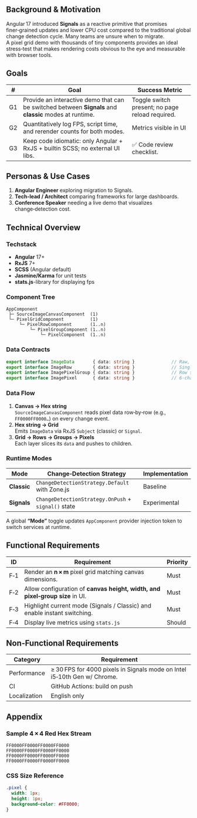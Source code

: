 ## Background & Motivation
Angular 17 introduced **Signals** as a reactive primitive that promises finer‑grained updates and lower CPU cost compared to the traditional global change detection cycle. Many teams are unsure when to migrate.  
A pixel grid demo with thousands of tiny components provides an ideal stress‑test that makes rendering costs obvious to the eye and measurable with browser tools.

## Goals
| # | Goal | Success Metric |
|---|------|----------------|
| G1 | Provide an interactive demo that can be switched between **Signals** and **classic** modes at runtime. | Toggle switch present; no page reload required. |
| G2 | Quantitatively log FPS, script time, and rerender counts for both modes. | Metrics visible in UI |
| G3 | Keep code idiomatic: only Angular + RxJS + builtin SCSS; no external UI libs. | ✅ Code review checklist. |

## Personas & Use Cases
1. **Angular Engineer** exploring migration to Signals.  
2. **Tech‑lead / Architect** comparing frameworks for large dashboards.  
3. **Conference Speaker** needing a live demo that visualizes change‑detection cost.

## Technical Overview

### Techstack
* **Angular** 17+
* **RxJS** 7+
* **SCSS** (Angular default)
* **Jasmine/Karma** for unit tests
* **stats.js**-library for displaying fps

### Component Tree
```
AppComponent
 ├─ SourceImageCanvasComponent  (1)
 └─ PixelGridComponent          (1)
     └─ PixelRowComponent       (1..n)
         └─ PixelGroupComponent (1..n)
             └─ PixelComponent  (1..n)
```

### Data Contracts
```ts
export interface ImageData       { data: string }              // Raw, line‑break separated
export interface ImageRow        { data: string }              // Single row of hex values
export interface ImagePixelGroup { data: string }              // Row segment for a group
export interface ImagePixel      { data: string }              // 6‑char hex per pixel
```

### Data Flow
1. **Canvas → Hex string**  
   `SourceImageCanvasComponent` reads pixel data row‑by‑row (e.g., `FF0000FF0000…`) on every change event.
2. **Hex string → Grid**  
   Emits `ImageData` via RxJS `Subject` (classic) or `Signal`.
3. **Grid → Rows → Groups → Pixels**  
   Each layer slices its `data` and pushes to children.

### Runtime Modes
| Mode | Change‑Detection Strategy | Implementation |
|------|---------------------------|----------------|
| **Classic** | `ChangeDetectionStrategy.Default` with Zone.js | Baseline |
| **Signals** | `ChangeDetectionStrategy.OnPush` + `signal()` state | Experimental |

A global **“Mode”** toggle updates `AppComponent` provider injection token to switch services at runtime.

## Functional Requirements

| ID | Requirement | Priority |
|----|-------------|----------|
| F‑1 | Render an **n × m** pixel grid matching canvas dimensions. | Must |
| F‑2 | Allow configuration of **canvas height, width, and pixel‑group size** in UI. | Must |
| F‑3 | Highlight current mode (Signals / Classic) and enable instant switching. | Must |
| F‑4 | Display live metrics using `stats.js` | Should |


## Non‑Functional Requirements

| Category | Requirement |
|----------|-------------|
| Performance | ≥ 30 FPS for 4000 pixels in Signals mode on Intel i5‑10th Gen w/ Chrome. |
| CI | GitHub Actions: build on push |
| Localization | English only |

## Appendix

### Sample 4 × 4 Red Hex Stream
```
FF0000FF0000FF0000FF0000
FF0000FF0000FF0000FF0000
FF0000FF0000FF0000FF0000
FF0000FF0000FF0000FF0000
```

### CSS Size Reference
```scss
.pixel {
  width: 1px;
  height: 1px;
  background-color: #FF0000;
}
```
